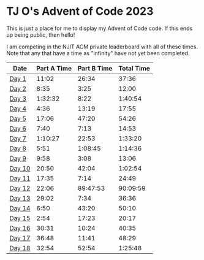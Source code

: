 # TJ O's Advent of Code 2023

This is just a place for me to display my Advent of Code code. If this ends up being public, then hello!

I am competing in the NJIT ACM private leaderboard with all of these times. Note that any that have a time as "infinity" have not yet been completed.

| Date | Part A Time | Part B Time | Total Time |
|---|---|---|---|
| [Day 1](notes/01.md) | 11:02 | 26:34 | 37:36 |
| [Day 2](notes/02.md) | 8:35 | 3:25 | 12:00 |
| [Day 3](notes/03.md) | 1:32:32 | 8:22 | 1:40:54 |
| [Day 4](notes/04.md) | 4:36 | 13:19 | 17:55 |
| [Day 5](notes/05.md) | 17:06 | 47:20 | 54:26 | 
| [Day 6](notes/06.md) | 7:40 | 7:13 | 14:53 |
| [Day 7](notes/07.md) | 1:10:27 | 22:53 | 1:33:20 |
| [Day 8](notes/08.md) | 5:51 | 1:08:45 | 1:14:36 |
| [Day 9](notes/09.md) | 9:58 | 3:08 | 13:06 |
| [Day 10](notes/10.md) | 20:50 | 42:04 | 1:02:54 |
| [Day 11](notes/11.md) | 17:35 | 7:14 | 24:49 |
| [Day 12](notes/12.md) | 22:06 | 89:47:53 | 90:09:59 |
| [Day 13](notes/13.md) | 29:02 | 7:34 | 36:36 | 
| [Day 14](notes/14.md) | 6:50 | 43:20 | 50:10 |
| [Day 15](notes/15.md) | 2:54 | 17:23 | 20:17 |
| [Day 16](notes/16.md) | 30:31 | 10:24 | 40:35 |
| [Day 17](notes/17.md) | 36:48 | 11:41 | 48:29 |
| [Day 18](notes/18.md) | 32:54 | 52:54 | 1:25:48 |